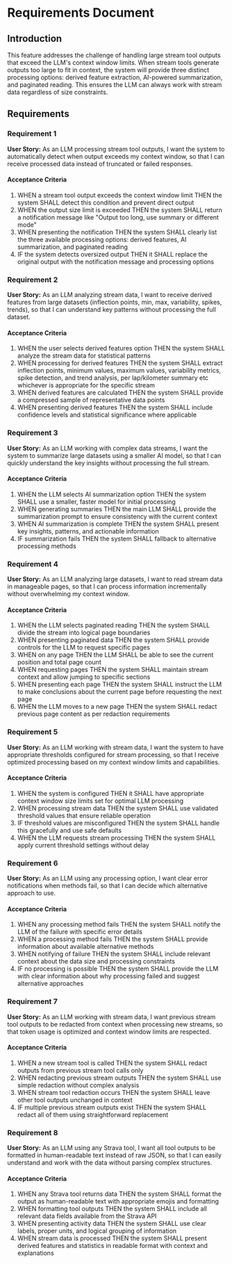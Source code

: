 # Requirements Document

## Introduction

This feature addresses the challenge of handling large stream tool outputs that exceed the LLM's context window limits. When stream tools generate outputs too large to fit in context, the system will provide three distinct processing options: derived feature extraction, AI-powered summarization, and paginated reading. This ensures the LLM can always work with stream data regardless of size constraints.

## Requirements

### Requirement 1

**User Story:** As an LLM processing stream tool outputs, I want the system to automatically detect when output exceeds my context window, so that I can receive processed data instead of truncated or failed responses.

#### Acceptance Criteria

1. WHEN a stream tool output exceeds the context window limit THEN the system SHALL detect this condition and prevent direct output
2. WHEN the output size limit is exceeded THEN the system SHALL return a notification message like "Output too long, use summary or different mode"
3. WHEN presenting the notification THEN the system SHALL clearly list the three available processing options: derived features, AI summarization, and paginated reading
4. IF the system detects oversized output THEN it SHALL replace the original output with the notification message and processing options

### Requirement 2

**User Story:** As an LLM analyzing stream data, I want to receive derived features from large datasets (inflection points, min, max, variability, spikes, trends), so that I can understand key patterns without processing the full dataset.

#### Acceptance Criteria

1. WHEN the user selects derived features option THEN the system SHALL analyze the stream data for statistical patterns
2. WHEN processing for derived features THEN the system SHALL extract inflection points, minimum values, maximum values, variability metrics, spike detection, and trend analysis, per lap/kilometer summary etc whichever is appropriate for the specific stream
3. WHEN derived features are calculated THEN the system SHALL provide a compressed sample of representative data points
4. WHEN presenting derived features THEN the system SHALL include confidence levels and statistical significance where applicable

### Requirement 3

**User Story:** As an LLM working with complex data streams, I want the system to summarize large datasets using a smaller AI model, so that I can quickly understand the key insights without processing the full stream.

#### Acceptance Criteria

1. WHEN the LLM selects AI summarization option THEN the system SHALL use a smaller, faster model for initial processing
2. WHEN generating summaries THEN the main LLM SHALL provide the summarization prompt to ensure consistency with the current context
3. WHEN AI summarization is complete THEN the system SHALL present key insights, patterns, and actionable information
4. IF summarization fails THEN the system SHALL fallback to alternative processing methods

### Requirement 4

**User Story:** As an LLM analyzing large datasets, I want to read stream data in manageable pages, so that I can process information incrementally without overwhelming my context window.

#### Acceptance Criteria

1. WHEN the LLM selects paginated reading THEN the system SHALL divide the stream into logical page boundaries
2. WHEN presenting paginated data THEN the system SHALL provide controls for the LLM to request specific pages
3. WHEN on any page THEN the LLM SHALL be able to see the current position and total page count
4. WHEN requesting pages THEN the system SHALL maintain stream context and allow jumping to specific sections
5. WHEN presenting each page THEN the system SHALL instruct the LLM to make conclusions about the current page before requesting the next page
6. WHEN the LLM moves to a new page THEN the system SHALL redact previous page content as per redaction requirements

### Requirement 5

**User Story:** As an LLM working with stream data, I want the system to have appropriate thresholds configured for stream processing, so that I receive optimized processing based on my context window limits and capabilities.

#### Acceptance Criteria

1. WHEN the system is configured THEN it SHALL have appropriate context window size limits set for optimal LLM processing
2. WHEN processing stream data THEN the system SHALL use validated threshold values that ensure reliable operation
3. IF threshold values are misconfigured THEN the system SHALL handle this gracefully and use safe defaults
4. WHEN the LLM requests stream processing THEN the system SHALL apply current threshold settings without delay

### Requirement 6

**User Story:** As an LLM using any processing option, I want clear error notifications when methods fail, so that I can decide which alternative approach to use.

#### Acceptance Criteria

1. WHEN any processing method fails THEN the system SHALL notify the LLM of the failure with specific error details
2. WHEN a processing method fails THEN the system SHALL provide information about available alternative methods
3. WHEN notifying of failure THEN the system SHALL include relevant context about the data size and processing constraints
4. IF no processing is possible THEN the system SHALL provide the LLM with clear information about why processing failed and suggest alternative approaches

### Requirement 7

**User Story:** As an LLM working with stream data, I want previous stream tool outputs to be redacted from context when processing new streams, so that token usage is optimized and context window limits are respected.

#### Acceptance Criteria

1. WHEN a new stream tool is called THEN the system SHALL redact outputs from previous stream tool calls only
2. WHEN redacting previous stream outputs THEN the system SHALL use simple redaction without complex analysis
3. WHEN stream tool redaction occurs THEN the system SHALL leave other tool outputs unchanged in context
4. IF multiple previous stream outputs exist THEN the system SHALL redact all of them using straightforward replacement

### Requirement 8

**User Story:** As an LLM using any Strava tool, I want all tool outputs to be formatted in human-readable text instead of raw JSON, so that I can easily understand and work with the data without parsing complex structures.

#### Acceptance Criteria

1. WHEN any Strava tool returns data THEN the system SHALL format the output as human-readable text with appropriate emojis and formatting
2. WHEN formatting tool outputs THEN the system SHALL include all relevant data fields available from the Strava API
3. WHEN presenting activity data THEN the system SHALL use clear labels, proper units, and logical grouping of information
4. WHEN stream data is processed THEN the system SHALL present derived features and statistics in readable format with context and explanations
